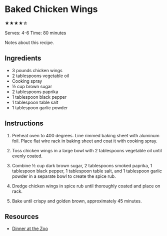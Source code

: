 # Baked Chicken Wings

★★★★☆

Serves: 4-6
Time: 80 minutes

Notes about this recipe.

## Ingredients

* 3 pounds chicken wings
* 2 tablespoons vegetable oil
* Cooking spray
* ½ cup brown sugar
* 2 tablespoons paprika
* 1 tablespoon black pepper
* 1 tablespoon table salt
* 1 tablespoon garlic powder


## Instructions

1. Preheat oven to 400 degrees. Line rimmed baking sheet with aluminum foil. Place flat wire rack in baking sheet and coat it with cooking spray.

2. Toss chicken wings in a large bowl with 2 tablespoons vegetable oil until evenly coated.

3. Combine ½ cup dark brown sugar, 2 tablespoons smoked paprika, 1 tablespoon black pepper, 1 tablespoon table salt, and 1 tablespoon garlic powder in a separate bowl to create the spice rub.

4. Dredge chicken wings in spice rub until thoroughly coated and place on rack.

5. Bake until crispy and golden brown, approximately 45 minutes.

## Resources

* [Dinner at the Zoo](https://www.dinneratthezoo.com/baked-chicken-wings/)
